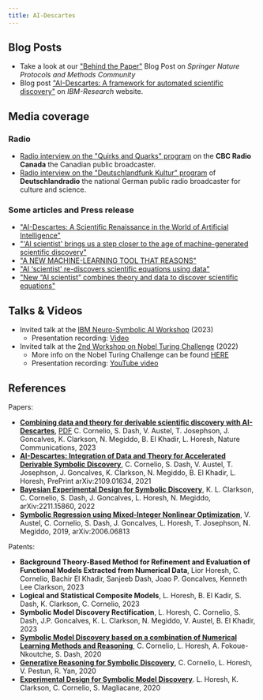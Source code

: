 ```yaml
---
title: AI-Descartes
---
```


## Blog Posts

* Take a look at our ["Behind the Paper"](https://protocolsmethods.springernature.com/posts/ai-descartes-combining-data-and-theory-for-derivable-scientific-discovery) Blog Post on *Springer Nature Protocols and Methods Community*
* Blog post ["AI-Descartes: A framework for automated scientific discovery"](https://research.ibm.com/blog/ai-descartes-scientific-discovery) on *IBM-Research* website.


## Media coverage

### Radio 

* [Radio interview on the "Quirks and Quarks" program](https://www.cbc.ca/radio/quirks/artificial-intelligence-ai-scientist-1.6811085) on the **CBC Radio Canada** the Canadian public broadcaster.
* [Radio interview on the "Deutschlandfunk Kultur" program](https://www.deutschlandfunkkultur.de/wissenschaft-ki-hilft-forschenden-theorien-zu-entwickeln-dlf-kultur-92a9503f-100.html) of **Deutschlandradio** the national German public radio broadcaster for culture and science.

### Some articles and Press release

* ["AI-Descartes: A Scientific Renaissance in the World of Artificial Intelligence"](https://scitechdaily.com/ai-descartes-a-scientific-renaissance-in-the-world-of-artificial-intelligence/)
* ["'AI scientist' brings us a step closer to the age of machine-generated scientific discovery"](https://www.cbc.ca/radio/quirks/artificial-intelligence-ai-scientist-1.6811085)
* ["A NEW MACHINE-LEARNING TOOL THAT REASONS"](https://www.revyuh.com/news/science-and-research/artificial-intelligence/a-new-machine-learning-tool-that-reasons/)
* ["AI ‘scientist’ re-discovers scientific equations using data"](https://eandt.theiet.org/content/articles/2023/04/ai-scientist-re-discovers-scientific-equations-using-data/)
* ["New “AI scientist” combines theory and data to discover scientific equations"](https://www.newswise.com/articles/new-ai-tool-uses-data-and-theory-to-find-scientific-equations)

## Talks & Videos

* Invited talk at the [IBM Neuro-Symbolic AI Workshop](https://ibm.github.io/neuro-symbolic-ai/events/ns-workshop2023/) (2023)
  * Presentation recording: [Video](https://ibm.ent.box.com/file/1116765562104?s=57d95z19ecw7lr51jgfoc6q29nkeyxif)
* Invited talk at the [2nd Workshop on Nobel Turing Challenge](https://groups.oist.jp/obu/event/2nd-workshop-nobel-turing-challenge) (2022)
  * More info on the Nobel Turing Challenge can be found [HERE](https://www.nature.com/articles/s41540-021-00189-3)
  * Presentation recording: [YouTube video](https://youtu.be/y-v9QWGzZ8E)


## References

Papers:
* [**Combining data and theory for derivable scientific discovery with AI-Descartes**](https://www.nature.com/articles/s41467-023-37236-y), [PDF](https://rdcu.be/c9IAY) C. Cornelio, S. Dash, V. Austel, T. Josephson, J. Goncalves, K. Clarkson, N. Megiddo, B. El Khadir, L. Horesh, Nature Communications, 2023 
* [**AI-Descartes: Integration of Data and Theory for Accelerated Derivable Symbolic Discovery**](https://arxiv.org/abs/2109.01634), C. Cornelio, S. Dash, V. Austel, T. Josephson, J. Goncalves, K. Clarkson, N. Megiddo, B. El Khadir, L. Horesh, PrePrint arXiv:2109.01634, 2021 
* [**Bayesian Experimental Design for Symbolic Discovery**](https://arxiv.org/abs/2211.15860), K. L. Clarkson, C. Cornelio, S. Dash, J. Goncalves, L. Horesh, N. Megiddo, arXiv:2211.15860, 2022
* [**Symbolic Regression using Mixed-Integer Nonlinear Optimization**](https://arxiv.org/abs/2006.06813), V. Austel, C. Cornelio, S. Dash, J. Goncalves, L. Horesh, T. Josephson, N. Megiddo, 2019, arXiv:2006.06813

Patents:
* **Background Theory-Based Method for Refinement and Evaluation of Functional Models Extracted from Numerical Data**, Lior Horesh, C. Cornelio, Bachir El Khadir, Sanjeeb Dash, Joao P. Goncalves, Kenneth Lee Clarkson, 2023
* **Logical and Statistical Composite Models**, L. Horesh, B. El Kadir, S. Dash, K. Clarkson, C. Cornelio, 2023
* **Symbolic Model Discovery Rectification**, L. Horesh, C. Cornelio, S. Dash, J.P. Goncalves, K. L. Clarkson, N. Megiddo, V. Austel, B. El Khadir, 2023
* [**Symbolic Model Discovery based on a combination of Numerical Learning Methods and Reasoning**](https://patents.google.com/patent/US20220027775A1/en), C. Cornelio, L. Horesh, A. Fokoue-Nkoutche, S. Dash, 2020
* [**Generative Reasoning for Symbolic Discovery**](https://patents.google.com/patent/US20220108205A1/en), C. Cornelio, L. Horesh, V. Pestun, R. Yan, 2020
* [**Experimental Design for Symbolic Model Discovery**](https://patents.google.com/patent/US20210334432A1/en). L. Horesh, K. Clarkson, C. Cornelio, S. Magliacane, 2020



